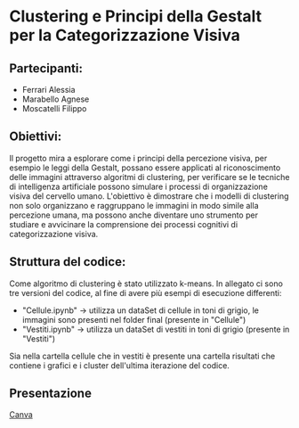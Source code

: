 # Clustering e Principi della Gestalt per la Categorizzazione Visiva

## Partecipanti:

- Ferrari Alessia
- Marabello Agnese
- Moscatelli Filippo

## Obiettivi:

Il progetto mira a esplorare come i principi della percezione visiva, per esempio le leggi della Gestalt, possano essere applicati al riconoscimento delle immagini attraverso algoritmi di clustering, per verificare se le tecniche di intelligenza artificiale possono simulare i processi di organizzazione visiva del cervello umano. L'obiettivo è dimostrare che i modelli di clustering non solo organizzano e raggruppano le immagini in modo simile alla percezione umana, ma possono anche diventare uno strumento per studiare e avvicinare la comprensione dei processi cognitivi di categorizzazione visiva.

## Struttura del codice:

Come algoritmo di clustering è stato utilizzato k-means. In allegato ci sono tre versioni del codice, al fine di avere più esempi di esecuzione differenti:

- "Cellule.ipynb" -> utilizza un dataSet di cellule in toni di grigio, le immagini sono presenti nel folder final (presente in "Cellule")
- "Vestiti.ipynb" -> utilizza un dataSet di vestiti in toni di grigio (presente in "Vestiti")

Sia nella cartella cellule che in vestiti è presente una cartella risultati che contiene i grafici e i cluster dell'ultima iterazione del codice.

## Presentazione

[Canva](https://trail.canva.com/CL0/https:%2F%2Fwww.canva.com%2Fdesign%2FDAGW1JlAZjs%2Fshare%3Finvite=F-3cr23tophQcdPfkxN5Zg%26utm_campaign=designshare%26utm_medium=email%26utm_source=shareButton/2/010001933f3bfa81-53139258-608e-45f9-9060-f2666221fc72-000000/5bCzNMy7_IcOr1T2rZvlEsoSP3WJ7UUcdZjZofHPFA0=379)

